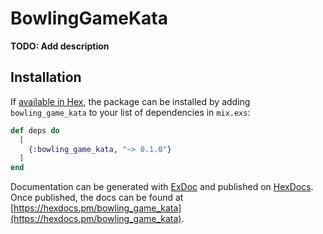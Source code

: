 # BowlingGameKata

**TODO: Add description**

## Installation

If [available in Hex](https://hex.pm/docs/publish), the package can be installed
by adding `bowling_game_kata` to your list of dependencies in `mix.exs`:

```elixir
def deps do
  [
    {:bowling_game_kata, "~> 0.1.0"}
  ]
end
```

Documentation can be generated with [ExDoc](https://github.com/elixir-lang/ex_doc)
and published on [HexDocs](https://hexdocs.pm). Once published, the docs can
be found at [https://hexdocs.pm/bowling_game_kata](https://hexdocs.pm/bowling_game_kata).

